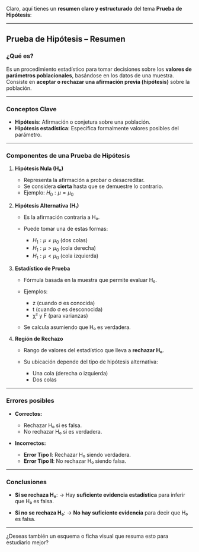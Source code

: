 Claro, aquí tienes un **resumen claro y estructurado** del tema **Prueba de Hipótesis**:

---

## **Prueba de Hipótesis – Resumen**

### **¿Qué es?**

Es un procedimiento estadístico para tomar decisiones sobre los **valores de parámetros poblacionales**, basándose en los datos de una muestra. Consiste en **aceptar o rechazar una afirmación previa (hipótesis)** sobre la población.

---

### **Conceptos Clave**

* **Hipótesis**: Afirmación o conjetura sobre una población.
* **Hipótesis estadística**: Especifica formalmente valores posibles del parámetro.

---

### **Componentes de una Prueba de Hipótesis**

1. **Hipótesis Nula (H₀)**

   * Representa la afirmación a probar o desacreditar.
   * Se considera **cierta** hasta que se demuestre lo contrario.
   * Ejemplo: $H_0: \mu = \mu_0$

2. **Hipótesis Alternativa (H₁)**

   * Es la afirmación contraria a H₀.
   * Puede tomar una de estas formas:

     * $H_1: \mu \neq \mu_0$ (dos colas)
     * $H_1: \mu > \mu_0$ (cola derecha)
     * $H_1: \mu < \mu_0$ (cola izquierda)

3. **Estadístico de Prueba**

   * Fórmula basada en la muestra que permite evaluar H₀.
   * Ejemplos:

     * z (cuando σ es conocida)
     * t (cuando σ es desconocida)
     * χ² y F (para varianzas)
   * Se calcula asumiendo que H₀ es verdadera.

4. **Región de Rechazo**

   * Rango de valores del estadístico que lleva a **rechazar H₀**.
   * Su ubicación depende del tipo de hipótesis alternativa:

     * Una cola (derecha o izquierda)
     * Dos colas

---

### **Errores posibles**

* **Correctos:**

  * Rechazar H₀ si es falsa.
  * No rechazar H₀ si es verdadera.

* **Incorrectos:**

  * **Error Tipo I**: Rechazar H₀ siendo verdadera.
  * **Error Tipo II**: No rechazar H₀ siendo falsa.

---

### **Conclusiones**

* **Si se rechaza H₀**:
  → Hay **suficiente evidencia estadística** para inferir que H₀ es falsa.

* **Si no se rechaza H₀**:
  → **No hay suficiente evidencia** para decir que H₀ es falsa.

---

¿Deseas también un esquema o ficha visual que resuma esto para estudiarlo mejor?

